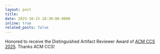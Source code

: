```yaml
---
layout: post
title: 
date: 2025-10-15 18:30:00-0000
inline: true
related_posts: false
---
```

Honored to receive the Distinguished Artifact Reviewer Award of [ACM CCS 2025](https://www.sigsac.org/ccs/CCS2025/artifact-evaluation-committee/). Thanks ACM CCS!
